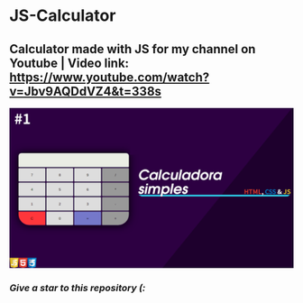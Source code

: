 # JS-Calculator
## Calculator made with JS for my channel on Youtube | Video link: https://www.youtube.com/watch?v=Jbv9AQDdVZ4&t=338s
!['calculadora.xcf'](calculadora.png)

### _Give a star to this repository **(:**_